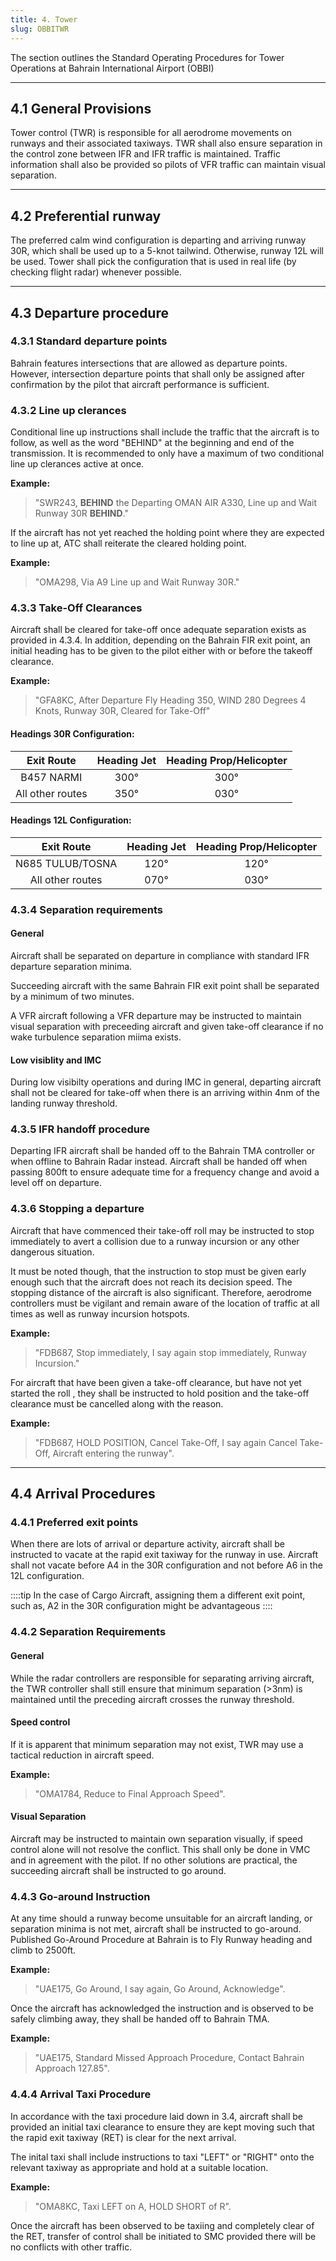 ```yaml
---
title: 4. Tower
slug: OBBITWR
---
```

The section outlines the Standard Operating Procedures for Tower Operations at Bahrain International Airport (OBBI)

---

## 4.1 General Provisions

Tower control (TWR) is responsible for all aerodrome movements on runways and their associated taxiways. TWR shall also ensure separation in the control zone between IFR and IFR traffic is maintained. Traffic information shall also be provided so pilots of VFR traffic can maintain visual separation.

---

## 4.2 Preferential runway

The preferred calm wind configuration is departing and arriving runway 30R, which shall be used up to a 5-knot tailwind. Otherwise, runway 12L will be used. Tower shall pick the configuration that is used in real life (by checking flight radar) whenever possible.

---

## 4.3 Departure procedure
### 4.3.1 Standard departure points
Bahrain features intersections that are allowed as departure points. However, intersection departure points that shall only be assigned after confirmation by the pilot that aircraft performance is sufficient.

### 4.3.2 Line up clerances

Conditional line up instructions shall include the traffic that the aircraft is to follow, as well as the word "BEHIND" at the beginning and end of the transmission. It is recommended to only have a maximum of two conditional line up clerances active at once.

**Example:**
>"SWR243, **BEHIND** the Departing OMAN AIR A330, Line up and Wait Runway 30R **BEHIND**."

If the aircraft has not yet reached the holding point where they are expected to line up at, ATC shall reiterate the cleared holding point.

**Example:**
>"OMA298, Via A9 Line up and Wait Runway 30R."

### 4.3.3 Take-Off Clearances

Aircraft shall be cleared for take-off once adequate separation exists as provided in 4.3.4. In addition, depending on the Bahrain FIR exit point, an initial heading has to be given to the pilot either with or before the takeoff clearance.

**Example:**
>"GFA8KC, After Departure Fly Heading 350, WIND 280 Degrees 4 Knots, Runway 30R, Cleared for Take-Off"

#### Headings 30R Configuration:

| **Exit Route** | **Heading Jet** | **Heading Prop/Helicopter** |
|:---:|:---:|:---:|
| B457 NARMI | 300° | 300° |
| All other routes | 350° | 030° |

#### Headings 12L Configuration:

| **Exit Route** | **Heading Jet** | **Heading Prop/Helicopter** |
|:---:|:---:|:---:|
| N685 TULUB/TOSNA | 120° | 120° |
| All other routes | 070° | 030° |

### 4.3.4 Separation requirements
#### General

Aircraft shall be separated on departure in compliance with standard IFR departure separation minima.

Succeeding aircraft with the same Bahrain FIR exit point shall be separated by a minimum of two minutes.

A VFR aircraft following a VFR departure may be instructed to maintain visual separation with preceeding aircraft and given take-off clearance if no wake turbulence separation miima exists.

#### Low visiblity and IMC

During low visibilty operations and during IMC in general, departing aircraft shall not be cleared for take-off when there is an arriving within 4nm of the landing runway threshold.

### 4.3.5 IFR handoff procedure

Departing IFR aircraft shall be handed off to the Bahrain TMA controller or when offline to Bahrain Radar instead. Aircraft shall be handed off when passing 800ft to ensure adequate time for a frequency change and avoid a level off on departure.

### 4.3.6 Stopping a departure

Aircraft that have commenced their take-off roll may be instructed to stop immediately to avert a collision due to a runway incursion or any other dangerous situation.

It must be noted though, that the instruction to stop must be given early enough such that the aircraft does not reach its decision speed. The stopping distance of the aircraft is also significant. Therefore, aerodrome controllers must be vigilant and remain aware of the location of traffic at all times as well as runway incursion hotspots.

**Example:**
>"FDB687, Stop immediately, I say again stop immediately, Runway Incursion."

For aircraft that have been given a take-off clearance, but have not yet started the roll , they shall be instructed to hold position and the take-off clearance must be cancelled along with the reason.

**Example:**
>"FDB687, HOLD POSITION, Cancel Take-Off, I say again Cancel Take-Off, Aircraft entering the runway".

---

## 4.4 Arrival Procedures
### 4.4.1 Preferred exit points

When there are lots of arrival or departure activity, aircraft shall be instructed to vacate at the rapid exit taxiway for the runway in use. Aircraft shall not vacate before A4 in the 30R configuration and not before A6 in the 12L configuration.

::::tip
In the case of Cargo Aircraft, assigning them a different exit point, such as, A2 in the 30R configuration might be advantageous
::::

### 4.4.2 Separation Requirements
#### General
While the radar controllers are responsible for separating arriving aircraft, the TWR controller shall still ensure that minimum separation (>3nm) is maintained until the preceding aircraft crosses the runway threshold.

#### Speed control
If it is apparent that minimum separation may not exist, TWR may use a tactical reduction in aircraft speed.

**Example:**
>"OMA1784, Reduce to Final Approach Speed".

#### Visual Separation 
Aircraft may be instructed to maintain own separation visually, if speed control alone will not resolve the conflict. This shall only be done in VMC and in agreement with the pilot. If no other solutions are practical, the succeeding aircraft shall be instructed to go around.

### 4.4.3 Go-around Instruction

At any time should a runway become unsuitable for an aircraft landing, or separation minima is not met, aircraft shall be instructed to go-around. Published Go-Around Procedure at Bahrain is to Fly Runway heading and climb to 2500ft.

**Example:**
>"UAE175, Go Around, I say again, Go Around, Acknowledge".

Once the aircraft has acknowledged the instruction and is observed to be safely climbing away, they shall be handed off to Bahrain TMA.

**Example:**
>"UAE175, Standard Missed Approach Procedure, Contact Bahrain Approach 127.85".

### 4.4.4 Arrival Taxi Procedure

In accordance with the taxi procedure laid down in 3.4, aircraft shall be provided an initial taxi clearance to ensure they are kept moving such that the rapid exit taxiway (RET) is clear for the next arrival.

The inital taxi shall include instructions to taxi "LEFT" or "RIGHT" onto the relevant taxiway as appropriate and hold at a suitable location.

**Example:**
>"OMA8KC, Taxi LEFT on A, HOLD SHORT of R".

Once the aircraft has been observed to be taxiing and completely clear of the RET, transfer of control shall be initiated to SMC provided there will be no conflicts with other traffic.